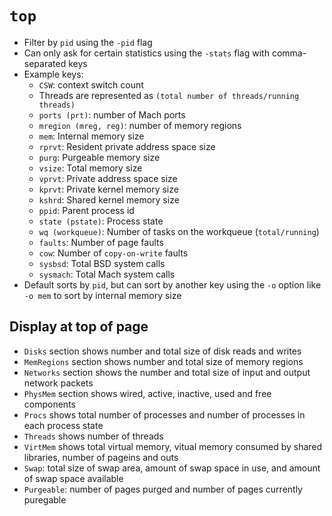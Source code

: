 # `top`

* Filter by `pid` using the `-pid` flag
* Can only ask for certain statistics using the `-stats` flag with comma-separated keys
* Example keys:
  * `CSW`: context switch count
  * Threads are represented as `(total number of threads/running threads)`
  * `ports (prt)`: number of Mach ports
  * `mregion (mreg, reg)`: number of memory regions
  * `mem`: Internal memory size
  * `rprvt`: Resident private address space size 
  * `purg`: Purgeable memory size
  * `vsize`: Total memory size
  * `vprvt`: Private address space size
  * `kprvt`: Private kernel memory size
  * `kshrd`: Shared kernel memory size
  * `ppid`: Parent process id
  * `state (pstate)`: Process state
  * `wq (workqueue)`:  Number of tasks on the workqueue (`total/running`)
  * `faults`: Number of page faults
  * `cow`: Number of `copy-on-write` faults
  * `sysbsd`: Total BSD system calls
  * `sysmach`: Total Mach system calls
* Default sorts by `pid`, but can sort by another key using the `-o` option like `-o mem` to sort by internal memory size

## Display at top of page

* `Disks` section shows number and total size of disk reads and writes
* `MemRegions` section shows number and total size of memory regions
* `Networks` section shows the number and total size of input and output network packets
* `PhysMem` section shows wired, active, inactive, used and free components
* `Procs` shows total number of processes and number of processes in each process state
* `Threads` shows number of threads
* `VirtMem` shows total virtual memory, vitual memory consumed by shared libraries, number of pageins and outs
* `Swap`: total size of swap area, amount of swap space in use, and amount of swap space available
* `Purgeable`: number of pages purged and number of pages currently puregable
